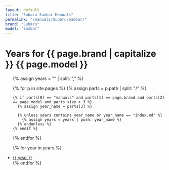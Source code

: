 ```yaml
---
layout: default
title: "Subaru Sambar Manuals"
permalink: "/manuals/Subaru/Sambar/"
brand: "Subaru"
model: "Sambar"
---
```


# Years for {{ page.brand | capitalize }} {{ page.model }}
<ul>
  {% assign years = "" | split: "," %}

  {% for p in site.pages %}
    {% assign parts = p.path | split: "/" %}

    {% if parts[0] == "manuals" and parts[1] == page.brand and parts[2] == page.model and parts.size > 3 %}
      {% assign year_name = parts[3] %}

      {% unless years contains year_name or year_name == "index.md" %}
        {% assign years = years | push: year_name %}
      {% endunless %}
    {% endif %}
  {% endfor %}

  {% for year in years %}
    <li><a href="/manuals/{{ page.brand }}/{{ page.model }}/{{ year }}/">{{ year }}</a></li>
  {% endfor %}
</ul>